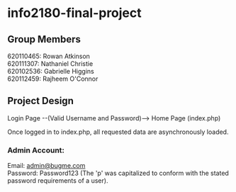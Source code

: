 # info2180-final-project

## Group Members
620110465: Rowan Atkinson  
620111307: Nathaniel Christie  
620102536: Gabrielle Higgins  
620112459: Rajheem O'Connor  

## Project Design

Login Page --(Valid Username and Password)--> Home Page (index.php)

Once logged in to index.php, all requested data are asynchronously loaded.

### Admin Account:
Email: admin@bugme.com  
Password: Password123 (The 'p' was capitalized to conform with the stated password requirements of a user).